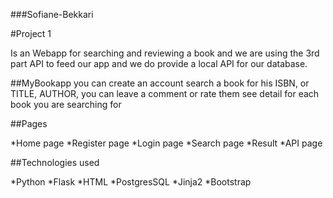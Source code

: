 ###Sofiane-Bekkari

#Project 1

Is an Webapp for searching and reviewing a book and we are using the 3rd part API to feed our app and we do provide a local API for our database.

##MyBookapp
you can create an account search a book for his ISBN, or TITLE, AUTHOR, you can leave a comment or rate them see detail for each book you are searching for

##Pages

*Home page
*Register page
*Login page
*Search page
*Result
*API page

##Technologies used

*Python
*Flask
*HTML
*PostgresSQL
*Jinja2
*Bootstrap